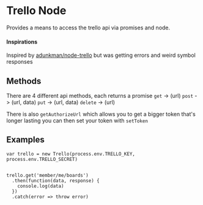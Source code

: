 Trello Node
===

Provides a means to access the trello api via promises and node.

#### Inspirations 
Inspired by [adunkman/node-trello](https://github.com/adunkman/node-trello) but was getting
errors and weird symbol responses

## Methods

There are 4 different api methods, each returns a promise
`get` -> (url)
`post` -> (url, data)
`put` -> (url, data)
`delete` -> (url)

There is also `getAuthorizeUrl` which allows you to get a bigger token that's longer lasting
you can then set your token with `setToken`

## Examples

```
var trello = new Trello(process.env.TRELLO_KEY, process.env.TRELLO_SECRET)


trello.get('member/me/boards')
  .then(function(data, response) {
    console.log(data)
  })
  .catch(error => throw error)
```
